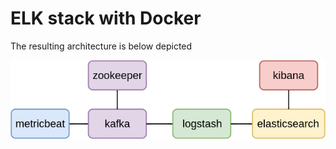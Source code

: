 # ELK stack with Docker

The resulting architecture is below depicted

![architecture](./img/arch.png)
